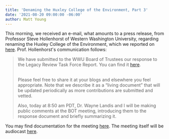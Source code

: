 ```yaml
---
title: 'Denaming the Huxley College of the Environment, Part 3'
date: '2021-08-20 09:00:00 -06:00'
author: Matt Young
---
```


This morning, we received an e-mail, what amounts to a press release, from Professor Steve Hollenhorst of Western Washington University, regarding renaming the Huxley College of the Environment, which we reported on <a href="https://pandasthumb.org/archives/2021/08/thhuxley-2.html">here</a>. Prof. Hollenhorst's communication follows:

<blockquote>We have submitted to the WWU Board of Trustees our response to the Legacy Review Task Force Report. You can find it <a href="https://huxley.wwu.edu/response-legacy-review-task-force-report">here</a>. <br/><br/>
 
Please feel free to share it at your blogs and elsewhere you feel appropriate. Note that we describe it as a “living document” that will be updated periodically as more contributions are submitted and vetted.<br/>
 
Also, today at 8:50 am PDT, Dr. Wayne Landis and I will be making public comments at the BOT meeting, introducing them to the response document and briefly summarizing it.</blockquote>

You may find documentation for the meeting <a href="https://trustees.wwu.edu/meeting-materials">here</a>. The meeting itself will be audiocast <a href="https://wp.wwu.edu/live/">here</a>. 
